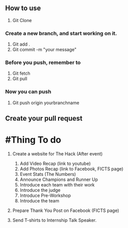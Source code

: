 ## How to use

1. Git Clone

### Create a new branch, and start working on it.

1. Git add .
2. Git commit -m "your message"

### Before you push, remember to

1. Git fetch
2. Git pull

### Now you can push

1. Git push origin yourbranchname

## Create your pull request


#Thing To do
======
1. Create a website for The Hack (After event)

	1. Add Video Recap (link to youtube)
	2. Add Photos Recap (link to Facebook, FICTS page)
	3. Event Stats (The Numbers)
	4. Announce Champions and Runner Up
	5. Introduce each team with their work
	6. Introduce the judge
	7. Introduce Pre-Workshop
	8. Introduce the team

2. Prepare Thank You Post on Facebook (FICTS page)

3. Send T-shirts to Internship Talk Speaker.

